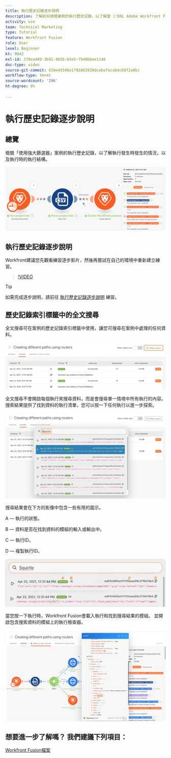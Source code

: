 ```yaml
---
title: 執行歷史記錄逐步說明
description: 了解如何檢閱案例的執行歷史記錄，以了解當 [!DNL Adobe Workfront Fusion].
activity: use
team: Technical Marketing
type: Tutorial
feature: Workfront Fusion
role: User
level: Beginner
kt: 9042
exl-id: 370ea489-3b91-4b5b-b5e5-7948bbee1148
doc-type: video
source-git-commit: 650e4d346e1792863930dcebafacab4c88f2a8bc
workflow-type: tm+mt
source-wordcount: '296'
ht-degree: 0%

---
```


# 執行歷史記錄逐步說明

## 總覽

檢閱「使用強大篩選器」案例的執行歷史記錄，以了解執行發生時發生的情況，以及執行時的執行結構。

![「融合」場景中的執行歷史記錄影像](assets/execution-history-and-scheduling-1.png)

## 執行歷史記錄逐步說明

Workfront建議您先觀看練習逐步影片，然後再嘗試在自己的環境中重新建立練習。

>[!VIDEO](https://video.tv.adobe.com/v/335283/?quality=12&learn=on)

>[!TIP]
>
>如需完成逐步說明，請前往 [執行歷史記錄逐步說明](https://experienceleague.adobe.com/docs/workfront-learn/tutorials-workfront/fusion/exercises/execution-history.html?lang=en) 練習。

## 歷史記錄索引標籤中的全文搜尋

全文搜尋可在案例的歷史記錄索引標籤中使用，讓您可搜尋在案例中處理的任何資料。

![執行歷史記錄搜索的影像](assets/execution-history-and-scheduling-2.png)

全文搜尋不會開啟每個執行來搜尋資料，而是會搜尋單一情境中所有執行的內容。 搜索結果提供了找到資料的執行清單，您可以按一下任何執行以進一步探索。

![執行歷史記錄搜索的影像](assets/execution-history-and-scheduling-3.png)

搜尋結果會在下方的影像中包含一些有用的圖示。

A — 執行的狀態。

B — 資料是否在找到資料的模組的輸入或輸出中。

C — 執行ID。

D — 複製執行ID。

![執行歷史記錄搜索結果的影像](assets/execution-history-and-scheduling-4.png)

當您按一下執行時，Workfront Fusion會載入執行和找到搜尋結果的模組。 並開啟包含搜索資料的模組上的執行檢查器。

![執行歷史記錄連結的影像](assets/execution-history-and-scheduling-5.png)


## 想要進一步了解嗎？ 我們建議下列項目：

[Workfront Fusion檔案](https://experienceleague.adobe.com/docs/workfront/using/adobe-workfront-fusion/workfront-fusion-2.html?lang=en)
